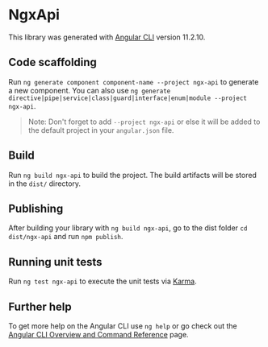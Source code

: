 # NgxApi

This library was generated with [Angular CLI](https://github.com/angular/angular-cli) version 11.2.10.

## Code scaffolding

Run `ng generate component component-name --project ngx-api` to generate a new component. You can also use `ng generate directive|pipe|service|class|guard|interface|enum|module --project ngx-api`.
> Note: Don't forget to add `--project ngx-api` or else it will be added to the default project in your `angular.json` file. 

## Build

Run `ng build ngx-api` to build the project. The build artifacts will be stored in the `dist/` directory.

## Publishing

After building your library with `ng build ngx-api`, go to the dist folder `cd dist/ngx-api` and run `npm publish`.

## Running unit tests

Run `ng test ngx-api` to execute the unit tests via [Karma](https://karma-runner.github.io).

## Further help

To get more help on the Angular CLI use `ng help` or go check out the [Angular CLI Overview and Command Reference](https://angular.io/cli) page.
